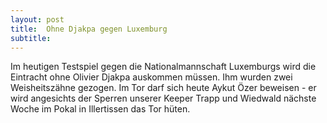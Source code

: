 ```yaml
---
layout: post
title:  Ohne Djakpa gegen Luxemburg
subtitle:  
---
```


Im heutigen Testspiel gegen die Nationalmannschaft Luxemburgs wird die Eintracht ohne Olivier Djakpa auskommen müssen. Ihm wurden zwei Weisheitszähne gezogen. Im Tor darf sich heute Aykut Özer beweisen - er wird angesichts der Sperren unserer Keeper Trapp und Wiedwald nächste Woche im Pokal in Illertissen das Tor hüten.


